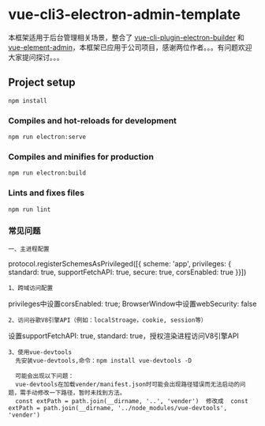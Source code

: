 # vue-cli3-electron-admin-template

本框架适用于后台管理相关场景，整合了 [vue-cli-plugin-electron-builder](https://github.com/nklayman/vue-cli-plugin-electron-builder) 和 [vue-element-admin](https://github.com/PanJiaChen/vue-element-admin)，本框架已应用于公司项目，感谢两位作者。。。有问题欢迎大家提问探讨。。。

## Project setup
```
npm install
```

### Compiles and hot-reloads for development
```
npm run electron:serve
```

### Compiles and minifies for production
```
npm run electron:build
```

### Lints and fixes files
```
npm run lint
```

### 常见问题

```
一、主进程配置
```
protocol.registerSchemesAsPrivileged([{ scheme: 'app', privileges: { standard: true, supportFetchAPI: true, secure: true, corsEnabled: true }}])

```
1、跨域访问配置
```
  privileges中设置corsEnabled: true; BrowserWindow中设置webSecurity: false

```
2、访问谷歌V8引擎API（例如：localStroage，cookie, session等）
```
  设置supportFetchAPI: true, standard: true，授权渲染进程访问V8引擎API

```
3、使用vue-devtools
  先安装vue-devtools,命令：npm install vue-devtools -D

  可能会出现以下问题：
  vue-devtools在加载vender/manifest.json时可能会出现路径错误而无法启动的问题，需手动修改一下路径，暂时未找到方法。
  const extPath = path.join(__dirname, '..', 'vender')  修改成  const extPath = path.join(__dirname, '../node_modules/vue-devtools', 'vender')